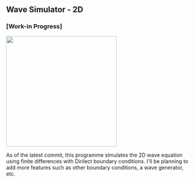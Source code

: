 ## Wave Simulator - 2D

### [Work-in Progress]

<img src="https://raw.githubusercontent.com/thenu-k/WaveSimulator/main/waveSimAnimation.gif" height="300">

As of the latest commit, this programme simulates the 2D wave equation using finite differences with Dirilect boundary conditions. I'll be planning to add more features such as other boundary conditions, a wave generator, etc. 